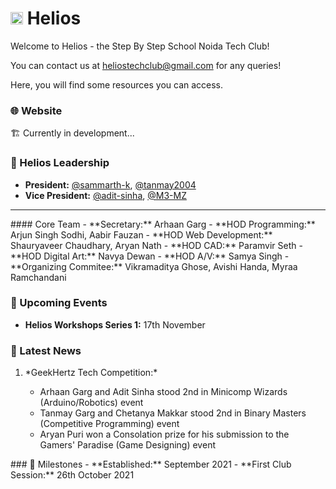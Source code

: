 # <img src="https://github.com/sbs-helios/sbs-helios/blob/main/helios_small.png" width="20rem" height="auto"> Helios

Welcome to Helios - the Step By Step School Noida Tech Club!

You can contact us at <a href="mailto:heliostechclub@gmail.com">heliostechclub@gmail.com</a> for any queries!

Here, you will find some resources you can access.

### 🌐 Website
🏗️ Currently in development...

### 👥 Helios Leadership
- **President:** [@sammarth-k](https://github.com/sammarth-k), [@tanmay2004](https://github.com/tanmay2004)
- **Vice President:** [@adit-sinha](https://github.com/adit-sinha), [@M3-MZ](https://github.com/M3-MZ) 
<hr>
#### Core Team
- **Secretary:** Arhaan Garg
- **HOD Programming:** Arjun Singh Sodhi, Aabir Fauzan
- **HOD Web Development:** Shauryaveer Chaudhary, Aryan Nath
- **HOD CAD:** Paramvir Seth
- **HOD Digital Art:** Navya Dewan
- **HOD A/V:** Samya Singh
- **Organizing Commitee:** Vikramaditya Ghose, Avishi Handa, Myraa Ramchandani

### 📆 Upcoming Events
- **Helios Workshops Series 1:** 17th November

### 📰 Latest News
<ol>
  
  <li>*Geek<a>Hertz Tech Competition:* 
    <ul>
      <li>Arhaan Garg and Adit Sinha stood 2nd in Minicomp Wizards (Arduino/Robotics) event 
       <li>  Tanmay Garg and Chetanya Makkar stood 2nd in Binary Masters (Competitive Programming) event
  <li> Aryan Puri won a Consolation prize for his submission to the Gamers' Paradise (Game Designing) event
    
</ol>
### 🎯 Milestones
- **Established:** September 2021
- **First Club Session:** 26th October 2021
